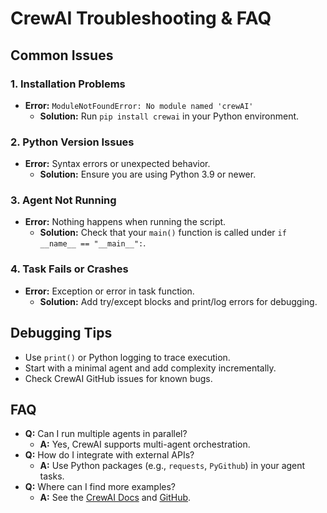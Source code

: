 # CrewAI Troubleshooting & FAQ

## Common Issues

### 1. Installation Problems
- **Error:** `ModuleNotFoundError: No module named 'crewAI'`
  - **Solution:** Run `pip install crewai` in your Python environment.

### 2. Python Version Issues
- **Error:** Syntax errors or unexpected behavior.
  - **Solution:** Ensure you are using Python 3.9 or newer.

### 3. Agent Not Running
- **Error:** Nothing happens when running the script.
  - **Solution:** Check that your `main()` function is called under `if __name__ == "__main__":`.

### 4. Task Fails or Crashes
- **Error:** Exception or error in task function.
  - **Solution:** Add try/except blocks and print/log errors for debugging.

## Debugging Tips
- Use `print()` or Python logging to trace execution.
- Start with a minimal agent and add complexity incrementally.
- Check CrewAI GitHub issues for known bugs.

## FAQ
- **Q:** Can I run multiple agents in parallel?
  - **A:** Yes, CrewAI supports multi-agent orchestration.
- **Q:** How do I integrate with external APIs?
  - **A:** Use Python packages (e.g., `requests`, `PyGithub`) in your agent tasks.
- **Q:** Where can I find more examples?
  - **A:** See the [CrewAI Docs](https://docs.crewai.com/) and [GitHub](https://github.com/joaomdmoura/crewAI). 